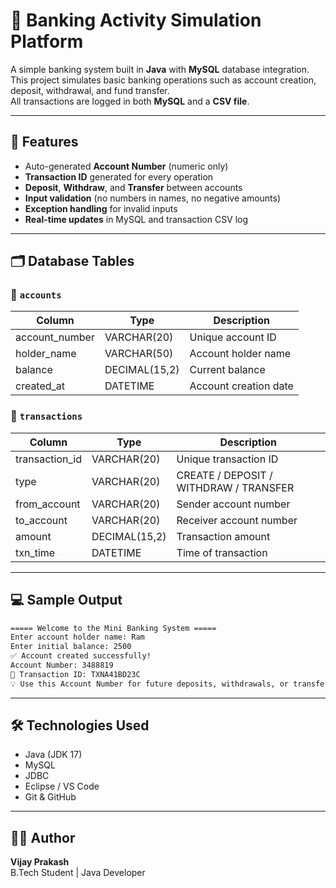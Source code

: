 # 🏦 Banking Activity Simulation Platform

A simple banking system built in **Java** with **MySQL** database integration.  
This project simulates basic banking operations such as account creation, deposit, withdrawal, and fund transfer.  
All transactions are logged in both **MySQL** and a **CSV file**.

---

## 🚀 Features
- Auto-generated **Account Number** (numeric only)
- **Transaction ID** generated for every operation
- **Deposit**, **Withdraw**, and **Transfer** between accounts
- **Input validation** (no numbers in names, no negative amounts)
- **Exception handling** for invalid inputs
- **Real-time updates** in MySQL and transaction CSV log

---

## 🗂️ Database Tables

### 🧾 `accounts`
| Column | Type | Description |
|--------|------|-------------|
| account_number | VARCHAR(20) | Unique account ID |
| holder_name | VARCHAR(50) | Account holder name |
| balance | DECIMAL(15,2) | Current balance |
| created_at | DATETIME | Account creation date |

### 🧾 `transactions`
| Column | Type | Description |
|--------|------|-------------|
| transaction_id | VARCHAR(20) | Unique transaction ID |
| type | VARCHAR(20) | CREATE / DEPOSIT / WITHDRAW / TRANSFER |
| from_account | VARCHAR(20) | Sender account number |
| to_account | VARCHAR(20) | Receiver account number |
| amount | DECIMAL(15,2) | Transaction amount |
| txn_time | DATETIME | Time of transaction |

---

## 💻 Sample Output
```bash
===== Welcome to the Mini Banking System =====
Enter account holder name: Ram
Enter initial balance: 2500
✅ Account created successfully!
Account Number: 3488819
🧾 Transaction ID: TXNA41BD23C
💡 Use this Account Number for future deposits, withdrawals, or transfers.
```

---

## 🛠️ Technologies Used
- Java (JDK 17)
- MySQL
- JDBC
- Eclipse / VS Code
- Git & GitHub

---

## 👨‍💻 Author
**Vijay Prakash**  
B.Tech Student | Java Developer


